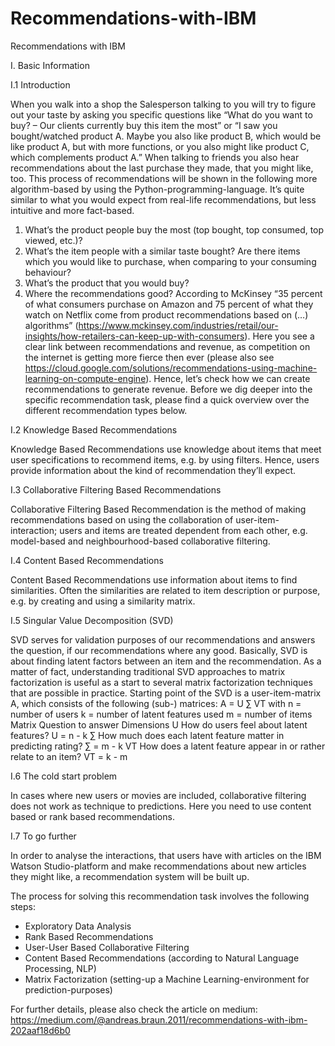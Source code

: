 # Recommendations-with-IBM

Recommendations with IBM

I.	Basic Information

I.1 	Introduction

When you walk into a shop the Salesperson talking to you will try to figure out your taste by asking you specific questions like “What do you want to buy? – Our clients currently buy this item the most” or “I saw you bought/watched product A. Maybe you also like product B, which would be like product A, but with more functions, or you also might like product C, which complements product A.” When talking to friends you also hear recommendations about the last purchase they made, that you might like, too.
This process of recommendations will be shown in the following more algorithm-based by using the Python-programming-language. It’s quite similar to what you would expect from real-life recommendations, but less intuitive and more fact-based.
1)	What’s the product people buy the most (top bought, top consumed, top viewed, etc.)?
2)	What’s the item people with a similar taste bought? Are there items which you would like to purchase, when comparing to your consuming behaviour?
3)	What’s the product that you would buy?
4)	Where the recommendations good?
According to McKinsey “35 percent of what consumers purchase on Amazon and 75 percent of what they watch on Netflix come from product recommendations based on (…) algorithms” (https://www.mckinsey.com/industries/retail/our-insights/how-retailers-can-keep-up-with-consumers). Here you see a clear link between recommendations and revenue, as competition on the internet is getting more fierce then ever (please also see https://cloud.google.com/solutions/recommendations-using-machine-learning-on-compute-engine). Hence, let’s check how we can create recommendations to generate revenue.
Before we dig deeper into the specific recommendation task, please find a quick overview over the different recommendation types below.

I.2	Knowledge Based Recommendations

Knowledge Based Recommendations use knowledge about items that meet user specifications to recommend items, e.g. by using filters. Hence, users provide information about the kind of recommendation they’ll expect.

I.3	Collaborative Filtering Based Recommendations

Collaborative Filtering Based Recommendation is the method of making recommendations based on using the collaboration of user-item-interaction; users and items are treated dependent from each other, e.g. model-based and neighbourhood-based collaborative filtering.

I.4	Content Based Recommendations

Content Based Recommendations use information about items to find similarities. Often the similarities are related to item description or purpose, e.g. by creating and using a similarity matrix.

I.5	   Singular Value Decomposition (SVD)

SVD serves for validation purposes of our recommendations and answers the question, if our recommendations where any good. Basically, SVD is about finding latent factors between an item and the recommendation. As a matter of fact, understanding traditional SVD approaches to matrix factorization is useful as a start to several matrix factorization techniques that are possible in practice.
Starting point of the SVD is a user-item-matrix A, which consists of the following (sub-) matrices:
A = U ∑ VT 
with
n = number of users
k = number of latent features used
m = number of items
Matrix	Question to answer	Dimensions
U	How do users feel about latent features?	U = n - k
∑	How much does each latent feature matter in predicting rating?	∑ = m - k
VT	How does a latent feature appear in or rather relate to an item?	VT = k - m

I.6 	The cold start problem

In cases where new users or movies are included, collaborative filtering does not work as technique to predictions. Here you need to use content based or rank based recommendations. 

I.7 To go further

In order to analyse the interactions, that users have with articles on the IBM Watson Studio-platform and make recommendations about new articles they might like, a recommendation system will be built up.

The process for solving this recommendation task involves the following steps:
-	Exploratory Data Analysis
-	Rank Based Recommendations
-	User-User Based Collaborative Filtering
-	Content Based Recommendations (according to Natural Language Processing, NLP)
-	Matrix Factorization (setting-up a Machine Learning-environment for prediction-purposes)

For further details, please also check the article on medium: https://medium.com/@andreas.braun.2011/recommendations-with-ibm-202aaf18d6b0



